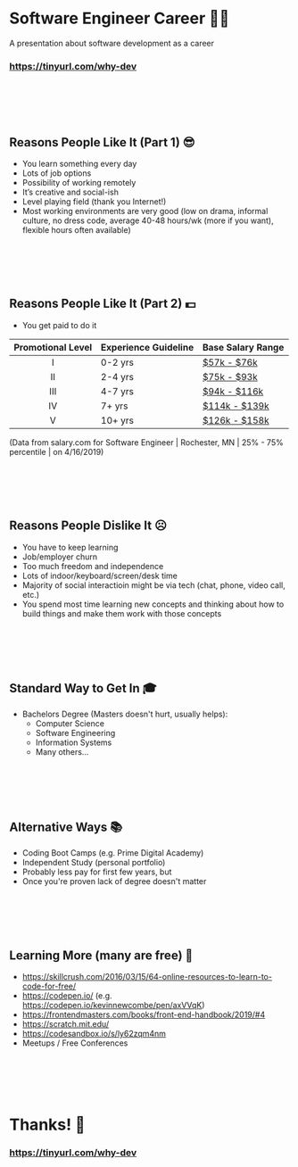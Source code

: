 <br/><br/><br/><br/>

# Software Engineer Career 👩‍💻
A presentation about software development as a career
### https://tinyurl.com/why-dev

<br/><br/><br/><br/>

## Reasons People Like It (Part 1) 😎
- You learn something every day
- Lots of job options
- Possibility of working remotely
- It’s creative and social-ish
- Level playing field (thank you Internet!)
- Most working environments are very good (low on drama, informal culture, no dress code, average 40-48 hours/wk (more if you want), flexible hours often available)

<br/><br/><br/><br/>

## Reasons People Like It (Part 2) 💵
- You get paid to do it

| Promotional Level | Experience Guideline | Base Salary Range |
|:-----------------:|----------------------|-------------------|
| I   | 0-2 yrs | [$57k - $76k](https://swz.salary.com/SalaryWizard/Software-Engineer-I-Salary-Details-Rochester-MN.aspx)
| II  | 2-4 yrs | [$75k - $93k](https://swz.salary.com/SalaryWizard/Software-Engineer-II-Salary-Details-Rochester-MN.aspx)
| III | 4-7 yrs | [$94k - $116k](https://swz.salary.com/SalaryWizard/Software-Engineer-III-Salary-Details-Rochester-MN.aspx)
| IV  | 7+  yrs | [$114k - $139k](https://swz.salary.com/SalaryWizard/Software-Engineer-IV-Salary-Details-Rochester-MN.aspx)
| V   | 10+ yrs | [$126k - $158k](https://swz.salary.com/SalaryWizard/Software-Engineer-V-Salary-Details-Rochester-MN.aspx)

(Data from salary.com for Software Engineer | Rochester, MN | 25% - 75% percentile | on 4/16/2019)


<br/><br/><br/><br/>

## Reasons People Dislike It ☹️
- You have to keep learning
- Job/employer churn
- Too much freedom and independence
- Lots of indoor/keyboard/screen/desk time
- Majority of social interactioin might be via tech (chat, phone, video call, etc.)
- You spend most time learning new concepts and thinking about how to build things and make them work with those concepts

<br/><br/><br/><br/>

## Standard Way to Get In 🎓
- Bachelors Degree (Masters doesn't hurt, usually helps):
  - Computer Science
  - Software Engineering
  - Information Systems
  - Many others...

<br/><br/><br/><br/>

## Alternative Ways 📚
- Coding Boot Camps (e.g. Prime Digital Academy)
- Independent Study (personal portfolio)
- Probably less pay for first few years, but
- Once you're proven lack of degree doesn't matter

<br/><br/><br/><br/>

## Learning More (many are free) 🚀
- https://skillcrush.com/2016/03/15/64-online-resources-to-learn-to-code-for-free/
- https://codepen.io/ (e.g. https://codepen.io/kevinnewcombe/pen/axVVqK)
- https://frontendmasters.com/books/front-end-handbook/2019/#4
- https://scratch.mit.edu/
- https://codesandbox.io/s/ly62zqm4nm
- Meetups / Free Conferences

<br/><br/><br/><br/>

# Thanks! 👋
### https://tinyurl.com/why-dev

<br/><br/><br/><br/>
